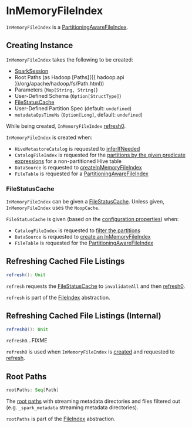 # InMemoryFileIndex

`InMemoryFileIndex` is a [PartitioningAwareFileIndex](PartitioningAwareFileIndex.md).

## Creating Instance

`InMemoryFileIndex` takes the following to be created:

* <span id="sparkSession"> [SparkSession](../SparkSession.md)
* <span id="rootPathsSpecified"> Root Paths (as Hadoop [Paths]({{ hadoop.api }}/org/apache/hadoop/fs/Path.html))
* <span id="parameters"> Parameters (`Map[String, String]`)
* <span id="userSpecifiedSchema"> User-Defined Schema (`Option[StructType]`)
* [FileStatusCache](#fileStatusCache)
* <span id="userSpecifiedPartitionSpec"> User-Defined Partition Spec (default: `undefined`)
* <span id="metadataOpsTimeNs"> `metadataOpsTimeNs` (`Option[Long]`, default: `undefined`)

While being created, `InMemoryFileIndex` [refresh0](#refresh0).

`InMemoryFileIndex` is created when:

* `HiveMetastoreCatalog` is requested to [inferIfNeeded](../hive/HiveMetastoreCatalog.md#inferIfNeeded)
* `CatalogFileIndex` is requested for the [partitions by the given predicate expressions](CatalogFileIndex.md#filterPartitions) for a non-partitioned Hive table
* `DataSource` is requested to [createInMemoryFileIndex](../DataSource.md#createInMemoryFileIndex)
* `FileTable` is requested for a [PartitioningAwareFileIndex](FileTable.md#fileIndex)

### <span id="fileStatusCache"> FileStatusCache

`InMemoryFileIndex` can be given a [FileStatusCache](FileStatusCache.md). Unless given, `InMemoryFileIndex` uses the `NoopCache`.

`FileStatusCache` is given (based on the [configuration properties](FileStatusCache.md#getOrCreate)) when:

* `CatalogFileIndex` is requested to [filter the partitions](CatalogFileIndex.md#filterPartitions)
* `DataSource` is requested to [create an InMemoryFileIndex](../DataSource.md#createInMemoryFileIndex)
* `FileTable` is requested for the [PartitioningAwareFileIndex](../files/FileTable.md#fileIndex)

## <span id="refresh"> Refreshing Cached File Listings

```scala
refresh(): Unit
```

`refresh` requests the [FileStatusCache](#fileStatusCache) to `invalidateAll` and then [refresh0](#refresh0).

`refresh` is part of the [FileIndex](FileIndex.md#refresh) abstraction.

## <span id="refresh0"> Refreshing Cached File Listings (Internal)

```scala
refresh0(): Unit
```

`refresh0`...FIXME

`refresh0` is used when `InMemoryFileIndex` is [created](#creating-instance) and requested to [refresh](#refresh).

## <span id="rootPaths"> Root Paths

```scala
rootPaths: Seq[Path]
```

The [root paths](#rootPathsSpecified) with streaming metadata directories and files filtered out (e.g. `_spark_metadata` streaming metadata directories).

`rootPaths` is part of the [FileIndex](FileIndex.md#rootPaths) abstraction.
